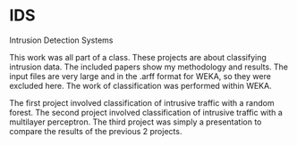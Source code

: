 # IDS
Intrusion Detection Systems

This work was all part of a class. These projects are about classifying intrusion data. The included papers show my methodology and results.
The input files are very large and in the .arff format for WEKA, so they were excluded here. The work of classification was performed within WEKA.

The first project involved classification of intrusive traffic with a random forest.
The second project involved classification of intrusive traffic with a multilayer perceptron.
The third project was simply a presentation to compare the results of the previous 2 projects.
